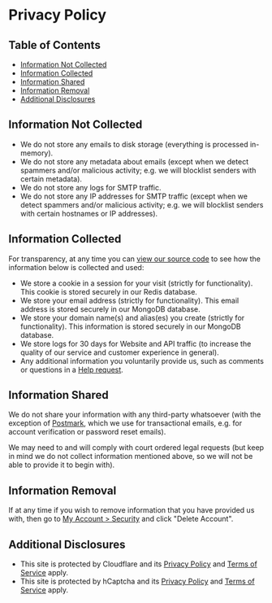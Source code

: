 # Privacy Policy


## Table of Contents

* [Information Not Collected](#information-not-collected)
* [Information Collected](#information-collected)
* [Information Shared](#information-shared)
* [Information Removal](#information-removal)
* [Additional Disclosures](#additional-disclosures)


## Information Not Collected

* We do not store any emails to disk storage (everything is processed in-memory).
* We do not store any metadata about emails (except when we detect spammers and/or malicious activity; e.g. we will blocklist senders with certain metadata).
* We do not store any logs for SMTP traffic.
* We do not store any IP addresses for SMTP traffic (except when we detect spammers and/or malicious activity; e.g. we will blocklist senders with certain hostnames or IP addresses).


## Information Collected

For transparency, at any time you can <a href="https://github.com/forwardemail" target="_blank" rel="noopener noreferrer">view our source code</a> to see how the information below is collected and used:

* We store a cookie in a session for your visit (strictly for functionality).  This cookie is stored securely in our Redis database.
* We store your email address (strictly for functionality).  This email address is stored securely in our MongoDB database.
* We store your domain name(s) and alias(es) you create (strictly for functionality).  This information is stored securely in our MongoDB database.
* We store logs for 30 days for Website and API traffic (to increase the quality of our service and customer experience in general).
* Any additional information you voluntarily provide us, such as comments or questions in a <a href="/help">Help request</a>.


## Information Shared

We do not share your information with any third-party whatsoever (with the exception of <a href="https://postmarkapp.com/" target="_blank" rel="noopener noreferrer">Postmark</a>, which we use for transactional emails, e.g. for account verification or password reset emails).

We may need to and will comply with court ordered legal requests (but keep in mind we do not collect information mentioned above, so we will not be able to provide it to begin with).


## Information Removal

If at any time if you wish to remove information that you have provided us with, then go to <a href="/my-account/security">My Account > Security</a> and click "Delete Account".


## Additional Disclosures

* This site is protected by Cloudflare and its [Privacy Policy](https://www.cloudflare.com/privacypolicy/) and [Terms of Service](https://www.cloudflare.com/website-terms/) apply.
* This site is protected by hCaptcha and its [Privacy Policy](https://www.hcaptcha.com/privacy) and [Terms of Service](https://www.hcaptcha.com/terms) apply.
